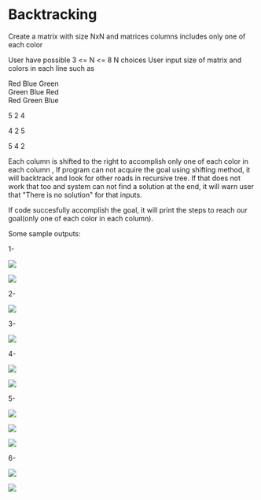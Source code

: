 # Backtracking
Create a matrix with size NxN and matrices columns includes only one of each color


User have possible  3 <= N <= 8  N choices 
User input size of matrix and colors in each line such as 

Red Blue Green    
Green Blue Red    
Red Green Blue    

5 2 4 

4 2 5

5 4 2

Each column is shifted to the right to accomplish only one of each color in each column , If program can not acquire the goal using shifting method, it will backtrack and look for other roads in recursive tree. If that does not work that too and system can not find a solution at the end, it will warn user that "There is no solution" for that inputs.

If code succesfully accomplish the goal, it will print the steps to reach our goal(only one of each color in each column).

Some sample outputs:


1- 


![](images/2.png)



![](images/1.png)

2- 

![](images/3.png)

3-


![](images/4.png)

4- 


![](images/5.png)



![](images/6.png)

5-


![](images/7.png)




![](images/8.png)



![](images/9.png)



6-

![](images/10.png)


![](images/11.png)

